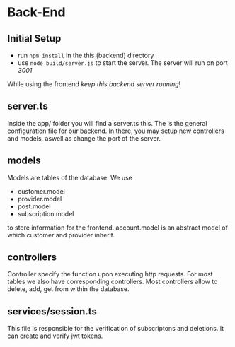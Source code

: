# Back-End

## Initial Setup

 + run `npm install` in the this (backend) directory
 + use `node build/server.js` to start the server. The server will run on port *3001*

While using the frontend *keep this backend server running*!

## server.ts

Inside the app/ folder you will find a server.ts this. The is the general configuration file for our backend. In there, you may setup new controllers and models, aswell as change the port of the server.

## models

Models are tables of the database. We use

  - customer.model
  - provider.model
  - post.model
  - subscription.model

to store information for the frontend. account.model is an abstract model of which customer and provider inherit.

## controllers

Controller specify the function upon executing http requests. For most tables we also have corresponding controllers. Most controllers allow to delete, add, get from within the database.

## services/session.ts

This file is responsible for the verification of subscriptons and deletions. It can create and verify jwt tokens.
